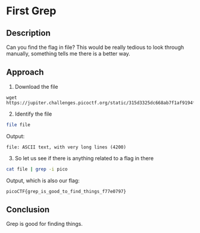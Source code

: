 # First Grep

## Description
Can you find the flag in file? This would be really tedious to look through manually, something tells me there is a better way.

## Approach
1. Download the file
```
wget https://jupiter.challenges.picoctf.org/static/315d3325dc668ab7f1af9194f2de7e7a/file
```
2. Identify the file

```bash
file file
```

Output:

```
file: ASCII text, with very long lines (4200)
```

3. So let us see if there is anything related to a flag in there

```bash
cat file | grep -i pico
```

Output, which is also our flag:
```
picoCTF{grep_is_good_to_find_things_f77e0797}
```

## Conclusion
Grep is good for finding things.

